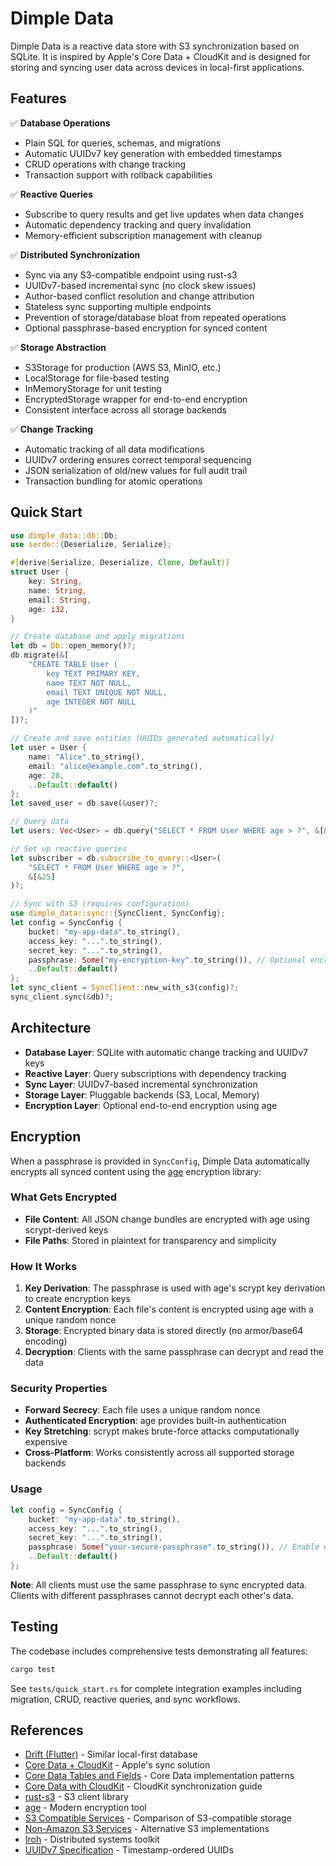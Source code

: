 # Dimple Data

Dimple Data is a reactive data store with S3 synchronization based on SQLite. 
It is inspired by Apple's Core Data + CloudKit and is designed for storing and 
syncing user data across devices in local-first applications.

## Features

✅ **Database Operations**
- Plain SQL for queries, schemas, and migrations
- Automatic UUIDv7 key generation with embedded timestamps
- CRUD operations with change tracking
- Transaction support with rollback capabilities

✅ **Reactive Queries**  
- Subscribe to query results and get live updates when data changes
- Automatic dependency tracking and query invalidation
- Memory-efficient subscription management with cleanup

✅ **Distributed Synchronization**
- Sync via any S3-compatible endpoint using rust-s3
- UUIDv7-based incremental sync (no clock skew issues)
- Author-based conflict resolution and change attribution  
- Stateless sync supporting multiple endpoints
- Prevention of storage/database bloat from repeated operations
- Optional passphrase-based encryption for synced content

✅ **Storage Abstraction**
- S3Storage for production (AWS S3, MinIO, etc.)
- LocalStorage for file-based testing
- InMemoryStorage for unit testing
- EncryptedStorage wrapper for end-to-end encryption
- Consistent interface across all storage backends

✅ **Change Tracking**
- Automatic tracking of all data modifications
- UUIDv7 ordering ensures correct temporal sequencing
- JSON serialization of old/new values for full audit trail
- Transaction bundling for atomic operations

## Quick Start

```rust
use dimple_data::db::Db;
use serde::{Deserialize, Serialize};

#[derive(Serialize, Deserialize, Clone, Default)]
struct User {
    key: String,
    name: String,
    email: String,
    age: i32,
}

// Create database and apply migrations
let db = Db::open_memory()?;
db.migrate(&[
    "CREATE TABLE User (
        key TEXT PRIMARY KEY,
        name TEXT NOT NULL,
        email TEXT UNIQUE NOT NULL,
        age INTEGER NOT NULL
    )"
])?;

// Create and save entities (UUIDs generated automatically)
let user = User {
    name: "Alice".to_string(),
    email: "alice@example.com".to_string(),
    age: 28,
    ..Default::default()
};
let saved_user = db.save(&user)?;

// Query data
let users: Vec<User> = db.query("SELECT * FROM User WHERE age > ?", &[&25])?;

// Set up reactive queries
let subscriber = db.subscribe_to_query::<User>(
    "SELECT * FROM User WHERE age > ?", 
    &[&25]
)?;

// Sync with S3 (requires configuration)
use dimple_data::sync::{SyncClient, SyncConfig};
let config = SyncConfig {
    bucket: "my-app-data".to_string(),
    access_key: "...".to_string(),
    secret_key: "...".to_string(),
    passphrase: Some("my-encryption-key".to_string()), // Optional encryption
    ..Default::default()
};
let sync_client = SyncClient::new_with_s3(config)?;
sync_client.sync(&db)?;
```

## Architecture

- **Database Layer**: SQLite with automatic change tracking and UUIDv7 keys
- **Reactive Layer**: Query subscriptions with dependency tracking
- **Sync Layer**: UUIDv7-based incremental synchronization 
- **Storage Layer**: Pluggable backends (S3, Local, Memory)
- **Encryption Layer**: Optional end-to-end encryption using age

## Encryption

When a passphrase is provided in `SyncConfig`, Dimple Data automatically encrypts all synced content using the [age](https://github.com/FiloSottile/age) encryption library:

### What Gets Encrypted
- **File Content**: All JSON change bundles are encrypted with age using scrypt-derived keys
- **File Paths**: Stored in plaintext for transparency and simplicity

### How It Works
1. **Key Derivation**: The passphrase is used with age's scrypt key derivation to create encryption keys
2. **Content Encryption**: Each file's content is encrypted using age with a unique random nonce
3. **Storage**: Encrypted binary data is stored directly (no armor/base64 encoding)
4. **Decryption**: Clients with the same passphrase can decrypt and read the data

### Security Properties
- **Forward Secrecy**: Each file uses a unique random nonce
- **Authenticated Encryption**: age provides built-in authentication
- **Key Stretching**: scrypt makes brute-force attacks computationally expensive
- **Cross-Platform**: Works consistently across all supported storage backends

### Usage
```rust
let config = SyncConfig {
    bucket: "my-app-data".to_string(),
    access_key: "...".to_string(),
    secret_key: "...".to_string(),
    passphrase: Some("your-secure-passphrase".to_string()), // Enable encryption
    ..Default::default()
};
```

**Note**: All clients must use the same passphrase to sync encrypted data. Clients with different passphrases cannot decrypt each other's data.

## Testing

The codebase includes comprehensive tests demonstrating all features:

```bash
cargo test
```

See `tests/quick_start.rs` for complete integration examples including migration, CRUD, reactive queries, and sync workflows.

## References

- [Drift (Flutter)](https://github.com/simolus3/drift) - Similar local-first database
- [Core Data + CloudKit](https://developer.apple.com/documentation/CoreData/NSPersistentCloudKitContainer) - Apple's sync solution
- [Core Data Tables and Fields](https://fatbobman.com/en/posts/tables_and_fields_of_coredata/) - Core Data implementation patterns
- [Core Data with CloudKit](https://fatbobman.com/en/posts/coredatawithcloudkit-1/) - CloudKit synchronization guide
- [rust-s3](https://github.com/durch/rust-s3) - S3 client library
- [age](https://github.com/FiloSottile/age) - Modern encryption tool
- [S3 Compatible Services](https://www.s3compare.io/) - Comparison of S3-compatible storage
- [Non-Amazon S3 Services](https://github.com/s3fs-fuse/s3fs-fuse/wiki/Non-Amazon-S3) - Alternative S3 implementations
- [Iroh](https://github.com/n0-computer/iroh) - Distributed systems toolkit
- [UUIDv7 Specification](https://datatracker.ietf.org/doc/html/draft-peabody-dispatch-new-uuid-format) - Timestamp-ordered UUIDs


